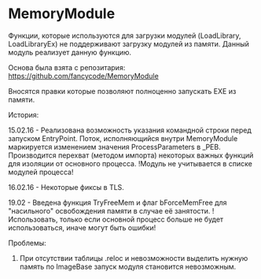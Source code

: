 MemoryModule
============

Функции, которые используются для загрузки модулей (LoadLibrary, LoadLibraryEx) не поддерживают загрузку модулей из памяти.
Данный модуль реализует данную функцию.

Основа была взята с репозитария: https://github.com/fancycode/MemoryModule

Вносятся правки которые позволяют полноценно запускать EXE из памяти.

История:

15.02.16 - Реализована возможность указания командной строки перед запуском EntryPoint.
Поток, исполняющийся внутри MemoryModule маркируется изменением значения ProcessParameters в _PEB.
Производится перехват (методом импорта) некоторых важных функций для изоляции от основного процесса.
!Модуль не учитывается в списке модулей процесса!

16.02.16 - Некоторые фиксы в TLS.

19.02 - Введена функция TryFreeMem и флаг bForceMemFree для "насильного" освобождения памяти в случае её занятости.
!Использовать, только если основной процесс больше не будет использоваться, иначе могут быть ошибки!

Проблемы:
1. При отсутствии таблицы .reloc и невозможности выделить нужную память по ImageBase запуск модуля становится невозможным. 
